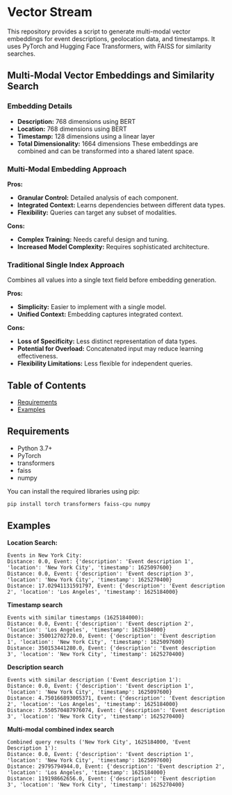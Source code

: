# Vector Stream
This repository provides a script to generate multi-modal vector embeddings for event descriptions, geolocation data, and timestamps. It uses PyTorch and Hugging Face Transformers, with FAISS for similarity searches.

## Multi-Modal Vector Embeddings and Similarity Search

### Embedding Details
* **Description:** 768 dimensions using BERT
* **Location:** 768 dimensions using BERT
* **Timestamp:** 128 dimensions using a linear layer
* **Total Dimensionality:** 1664 dimensions
These embeddings are combined and can be transformed into a shared latent space.

### Multi-Modal Embedding Approach
**Pros:**
* **Granular Control:** Detailed analysis of each component.
* **Integrated Context:** Learns dependencies between different data types.
* **Flexibility:** Queries can target any subset of modalities.

**Cons:**
* **Complex Training:** Needs careful design and tuning.
* **Increased Model Complexity:** Requires sophisticated architecture.

### Traditional Single Index Approach
Combines all values into a single text field before embedding generation.

**Pros:**
* **Simplicity:** Easier to implement with a single model.
* **Unified Context:** Embedding captures integrated context.

**Cons:**
* **Loss of Specificity:** Less distinct representation of data types.
* **Potential for Overload:** Concatenated input may reduce learning effectiveness.
* **Flexibility Limitations:** Less flexible for independent queries.

## Table of Contents
- [Requirements](#requirements)
- [Examples](#examples)

## Requirements
- Python 3.7+
- PyTorch
- transformers
- faiss
- numpy

You can install the required libraries using pip:
```bash
pip install torch transformers faiss-cpu numpy
```

## Examples

**Location Search:**
```
Events in New York City:
Distance: 0.0, Event: {'description': 'Event description 1', 'location': 'New York City', 'timestamp': 1625097600}
Distance: 0.0, Event: {'description': 'Event description 3', 'location': 'New York City', 'timestamp': 1625270400}
Distance: 17.02941131591797, Event: {'description': 'Event description 2', 'location': 'Los Angeles', 'timestamp': 1625184000}
```

**Timestamp search**
```
Events with similar timestamps (1625184000):
Distance: 0.0, Event: {'description': 'Event description 2', 'location': 'Los Angeles', 'timestamp': 1625184000}
Distance: 350012702720.0, Event: {'description': 'Event description 1', 'location': 'New York City', 'timestamp': 1625097600}
Distance: 350153441280.0, Event: {'description': 'Event description 3', 'location': 'New York City', 'timestamp': 1625270400}
```

**Description search**
```
Events with similar description ('Event description 1'):
Distance: 0.0, Event: {'description': 'Event description 1', 'location': 'New York City', 'timestamp': 1625097600}
Distance: 4.750166893005371, Event: {'description': 'Event description 2', 'location': 'Los Angeles', 'timestamp': 1625184000}
Distance: 7.550570487976074, Event: {'description': 'Event description 3', 'location': 'New York City', 'timestamp': 1625270400}
```

**Multi-modal combined index search**
```
Combined query results ('New York City', 1625184000, 'Event Description 1'):
Distance: 0.0, Event: {'description': 'Event description 1', 'location': 'New York City', 'timestamp': 1625097600}
Distance: 29795794944.0, Event: {'description': 'Event description 2', 'location': 'Los Angeles', 'timestamp': 1625184000}
Distance: 119198662656.0, Event: {'description': 'Event description 3', 'location': 'New York City', 'timestamp': 1625270400}
```
